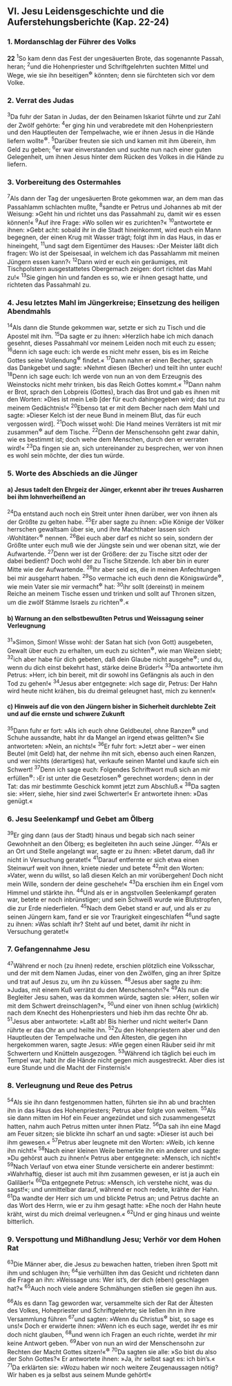 ## VI. Jesu Leidensgeschichte und die Auferstehungsberichte (Kap. 22-24)

### 1. Mordanschlag der Führer des Volks

__22__
<sup>1</sup>So kam denn das Fest der ungesäuerten Brote, das sogenannte Passah, heran;
<sup>2</sup>und die Hohenpriester und Schriftgelehrten suchten Mittel und Wege, wie sie ihn beseitigen<sup title="oder: umbringen">&#x2732;</sup> könnten; denn sie fürchteten sich vor dem Volke.

### 2. Verrat des Judas

<sup>3</sup>Da fuhr der Satan in Judas, der den Beinamen Iskariot führte und zur Zahl der Zwölf gehörte:
<sup>4</sup>er ging hin und verabredete mit den Hohenpriestern und den Hauptleuten der Tempelwache, wie er ihnen Jesus in die Hände liefern wollte<sup title="oder: könnte">&#x2732;</sup>.
<sup>5</sup>Darüber freuten sie sich und kamen mit ihm überein, ihm Geld zu geben;
<sup>6</sup>er war einverstanden und suchte nun nach einer guten Gelegenheit, um ihnen Jesus hinter dem Rücken des Volkes in die Hände zu liefern.

### 3. Vorbereitung des Ostermahles

<sup>7</sup>Als dann der Tag der ungesäuerten Brote gekommen war, an dem man das Passahlamm schlachten mußte,
<sup>8</sup>sandte er Petrus und Johannes ab mit der Weisung: »Geht hin und richtet uns das Passahmahl zu, damit wir es essen können!«
<sup>9</sup>Auf ihre Frage: »Wo sollen wir es zurichten?«
<sup>10</sup>antwortete er ihnen: »Gebt acht: sobald ihr in die Stadt hineinkommt, wird euch ein Mann begegnen, der einen Krug mit Wasser trägt; folgt ihm in das Haus, in das er hineingeht,
<sup>11</sup>und sagt dem Eigentümer des Hauses: ›Der Meister läßt dich fragen: Wo ist der Speisesaal, in welchem ich das Passahlamm mit meinen Jüngern essen kann?‹
<sup>12</sup>Dann wird er euch ein geräumiges, mit Tischpolstern ausgestattetes Obergemach zeigen: dort richtet das Mahl zu!«
<sup>13</sup>Sie gingen hin und fanden es so, wie er ihnen gesagt hatte, und richteten das Passahmahl zu.

### 4. Jesu letztes Mahl im Jüngerkreise; Einsetzung des heiligen Abendmahls

<sup>14</sup>Als dann die Stunde gekommen war, setzte er sich zu Tisch und die Apostel mit ihm.
<sup>15</sup>Da sagte er zu ihnen: »Herzlich habe ich mich danach gesehnt, dieses Passahmahl vor meinem Leiden noch mit euch zu essen;
<sup>16</sup>denn ich sage euch: ich werde es nicht mehr essen, bis es im Reiche Gottes seine Vollendung<sup title="oder: volle Erfüllung">&#x2732;</sup> findet.«
<sup>17</sup>Dann nahm er einen Becher, sprach das Dankgebet und sagte: »Nehmt diesen (Becher) und teilt ihn unter euch!
<sup>18</sup>Denn ich sage euch: Ich werde von nun an von dem Erzeugnis des Weinstocks nicht mehr trinken, bis das Reich Gottes kommt.«
<sup>19</sup>Dann nahm er Brot, sprach den Lobpreis (Gottes), brach das Brot und gab es ihnen mit den Worten: »Dies ist mein Leib [der für euch dahingegeben wird; das tut zu meinem Gedächtnis!«
<sup>20</sup>Ebenso tat er mit dem Becher nach dem Mahl und sagte: »Dieser Kelch ist der neue Bund in meinem Blut, das für euch vergossen wird].
<sup>21</sup>Doch wisset wohl: Die Hand meines Verräters ist mit mir zusammen<sup title="= neben mir">&#x2732;</sup> auf dem Tische.
<sup>22</sup>Denn der Menschensohn geht zwar dahin, wie es bestimmt ist; doch wehe dem Menschen, durch den er verraten wird!«
<sup>23</sup>Da fingen sie an, sich untereinander zu besprechen, wer von ihnen es wohl sein möchte, der dies tun würde.

### 5. Worte des Abschieds an die Jünger

#### a) Jesus tadelt den Ehrgeiz der Jünger, erkennt aber ihr treues Ausharren bei ihm lohnverheißend an

<sup>24</sup>Da entstand auch noch ein Streit unter ihnen darüber, wer von ihnen als der Größte zu gelten habe.
<sup>25</sup>Er aber sagte zu ihnen: »Die Könige der Völker herrschen gewaltsam über sie, und ihre Machthaber lassen sich ›Wohltäter‹<sup title="= gnädige Herren">&#x2732;</sup> nennen.
<sup>26</sup>Bei euch aber darf es nicht so sein, sondern der Größte unter euch muß wie der Jüngste sein und wer obenan sitzt, wie der Aufwartende.
<sup>27</sup>Denn wer ist der Größere: der zu Tische sitzt oder der dabei bedient? Doch wohl der zu Tische Sitzende. Ich aber bin in eurer Mitte wie der Aufwartende.
<sup>28</sup>Ihr aber seid es, die in meinen Anfechtungen bei mir ausgeharrt haben.
<sup>29</sup>So vermache ich euch denn die Königswürde<sup title="oder: Königsherrschaft">&#x2732;</sup>, wie mein Vater sie mir vermacht<sup title="= bestimmt">&#x2732;</sup> hat:
<sup>30</sup>ihr sollt (dereinst) in meinem Reiche an meinem Tische essen und trinken und sollt auf Thronen sitzen, um die zwölf Stämme Israels zu richten<sup title="= als Herrscher zu leiten">&#x2732;</sup>.«

#### b) Warnung an den selbstbewußten Petrus und Weissagung seiner Verleugnung

<sup>31</sup>»Simon, Simon! Wisse wohl: der Satan hat sich (von Gott) ausgebeten, Gewalt über euch zu erhalten, um euch zu sichten<sup title="eig. zu sieben = im Siebe zu schütteln">&#x2732;</sup>, wie man Weizen siebt;
<sup>32</sup>ich aber habe für dich gebeten, daß dein Glaube nicht ausgehe<sup title="oder: ganz aufhöre">&#x2732;</sup>; und du, wenn du dich einst bekehrt hast, stärke deine Brüder!«
<sup>33</sup>Da antwortete ihm Petrus: »Herr, ich bin bereit, mit dir sowohl ins Gefängnis als auch in den Tod zu gehen!«
<sup>34</sup>Jesus aber entgegnete: »Ich sage dir, Petrus: Der Hahn wird heute nicht krähen, bis du dreimal geleugnet hast, mich zu kennen!«

#### c) Hinweis auf die von den Jüngern bisher in Sicherheit durchlebte Zeit und auf die ernste und schwere Zukunft

<sup>35</sup>Dann fuhr er fort: »Als ich euch ohne Geldbeutel, ohne Ranzen<sup title="oder: Reisetasche">&#x2732;</sup> und Schuhe aussandte, habt ihr da Mangel an irgend etwas gelitten?« Sie antworteten: »Nein, an nichts!«
<sup>36</sup>Er fuhr fort: »Jetzt aber – wer einen Beutel (mit Geld) hat, der nehme ihn mit sich, ebenso auch einen Ranzen, und wer nichts (derartiges) hat, verkaufe seinen Mantel und kaufe sich ein Schwert!
<sup>37</sup>Denn ich sage euch: Folgendes Schriftwort muß sich an mir erfüllen<sup title="Jes 53,12">&#x2732;</sup>: ›Er ist unter die Gesetzlosen<sup title="= Verbrecher">&#x2732;</sup> gerechnet worden‹; denn in der Tat: das mir bestimmte Geschick kommt jetzt zum Abschluß.«
<sup>38</sup>Da sagten sie: »Herr, siehe, hier sind zwei Schwerter!« Er antwortete ihnen: »Das genügt.«

### 6. Jesu Seelenkampf und Gebet am Ölberg

<sup>39</sup>Er ging dann (aus der Stadt) hinaus und begab sich nach seiner Gewohnheit an den Ölberg; es begleiteten ihn auch seine Jünger.
<sup>40</sup>Als er an Ort und Stelle angelangt war, sagte er zu ihnen: »Betet darum, daß ihr nicht in Versuchung geratet!«
<sup>41</sup>Darauf entfernte er sich etwa einen Steinwurf weit von ihnen, kniete nieder und betete
<sup>42</sup>mit den Worten: »Vater, wenn du willst, so laß diesen Kelch an mir vorübergehen! Doch nicht mein Wille, sondern der deine geschehe!«
<sup>43</sup>Da erschien ihm ein Engel vom Himmel und stärkte ihn.
<sup>44</sup>Und als er in angstvollen Seelenkampf geraten war, betete er noch inbrünstiger; und sein Schweiß wurde wie Blutstropfen, die zur Erde niederfielen.
<sup>45</sup>Nach dem Gebet stand er auf, und als er zu seinen Jüngern kam, fand er sie vor Traurigkeit eingeschlafen
<sup>46</sup>und sagte zu ihnen: »Was schlaft ihr? Steht auf und betet, damit ihr nicht in Versuchung geratet!«

### 7. Gefangennahme Jesu

<sup>47</sup>Während er noch (zu ihnen) redete, erschien plötzlich eine Volksschar, und der mit dem Namen Judas, einer von den Zwölfen, ging an ihrer Spitze und trat auf Jesus zu, um ihn zu küssen.
<sup>48</sup>Jesus aber sagte zu ihm: »Judas, mit einem Kuß verrätst du den Menschensohn?«
<sup>49</sup>Als nun die Begleiter Jesu sahen, was da kommen würde, sagten sie: »Herr, sollen wir mit dem Schwert dreinschlagen?«,
<sup>50</sup>und einer von ihnen schlug (wirklich) nach dem Knecht des Hohenpriesters und hieb ihm das rechte Ohr ab.
<sup>51</sup>Jesus aber antwortete: »Laßt ab! Bis hierher und nicht weiter!« Dann rührte er das Ohr an und heilte ihn.
<sup>52</sup>Zu den Hohenpriestern aber und den Hauptleuten der Tempelwache und den Ältesten, die gegen ihn hergekommen waren, sagte Jesus: »Wie gegen einen Räuber seid ihr mit Schwertern und Knütteln ausgezogen.
<sup>53</sup>Während ich täglich bei euch im Tempel war, habt ihr die Hände nicht gegen mich ausgestreckt. Aber dies ist eure Stunde und die Macht der Finsternis!«

### 8. Verleugnung und Reue des Petrus

<sup>54</sup>Als sie ihn dann festgenommen hatten, führten sie ihn ab und brachten ihn in das Haus des Hohenpriesters; Petrus aber folgte von weitem.
<sup>55</sup>Als sie dann mitten im Hof ein Feuer angezündet und sich zusammengesetzt hatten, nahm auch Petrus mitten unter ihnen Platz.
<sup>56</sup>Da sah ihn eine Magd am Feuer sitzen; sie blickte ihn scharf an und sagte: »Dieser ist auch bei ihm gewesen.«
<sup>57</sup>Petrus aber leugnete mit den Worten: »Weib, ich kenne ihn nicht!«
<sup>58</sup>Nach einer kleinen Weile bemerkte ihn ein anderer und sagte: »Du gehörst auch zu ihnen!« Petrus aber entgegnete: »Mensch, ich nicht!«
<sup>59</sup>Nach Verlauf von etwa einer Stunde versicherte ein anderer bestimmt: »Wahrhaftig, dieser ist auch mit ihm zusammen gewesen, er ist ja auch ein Galiläer!«
<sup>60</sup>Da entgegnete Petrus: »Mensch, ich verstehe nicht, was du sagst!«; und unmittelbar darauf, während er noch redete, krähte der Hahn.
<sup>61</sup>Da wandte der Herr sich um und blickte Petrus an; und Petrus dachte an das Wort des Herrn, wie er zu ihm gesagt hatte: »Ehe noch der Hahn heute kräht, wirst du mich dreimal verleugnen.«
<sup>62</sup>Und er ging hinaus und weinte bitterlich.

### 9. Verspottung und Mißhandlung Jesu; Verhör vor dem Hohen Rat

<sup>63</sup>Die Männer aber, die Jesus zu bewachen hatten, trieben ihren Spott mit ihm und schlugen ihn;
<sup>64</sup>sie verhüllten ihm das Gesicht und richteten dann die Frage an ihn: »Weissage uns: Wer ist’s, der dich (eben) geschlagen hat?«
<sup>65</sup>Auch noch viele andere Schmähungen stießen sie gegen ihn aus.

<sup>66</sup>Als es dann Tag geworden war, versammelte sich der Rat der Ältesten des Volkes, Hohepriester und Schriftgelehrte; sie ließen ihn in ihre Versammlung führen
<sup>67</sup>und sagten: »Wenn du Christus<sup title="= der Messias">&#x2732;</sup> bist, so sage es uns!« Doch er erwiderte ihnen: »Wenn ich es euch sage, werdet ihr es mir doch nicht glauben,
<sup>68</sup>und wenn ich Fragen an euch richte, werdet ihr mir keine Antwort geben.
<sup>69</sup>Aber von nun an wird der Menschensohn zur Rechten der Macht Gottes sitzen!«<sup title="Dan 7,13; Ps 110,1">&#x2732;</sup>
<sup>70</sup>Da sagten sie alle: »So bist du also der Sohn Gottes?« Er antwortete ihnen: »Ja, ihr selbst sagt es: ich bin’s.«
<sup>71</sup>Da erklärten sie: »Wozu haben wir noch weitere Zeugenaussagen nötig? Wir haben es ja selbst aus seinem Munde gehört!«